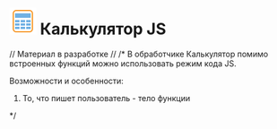 # ![](../media/app/vendors/calcdata.svg) Калькулятор JS

// Материал в разработке //
/*
В обработчике Калькулятор помимо встроенных функций можно использовать режим кода JS.

Возможности и особенности:

1. То, что пишет пользователь - тело функции

*/

